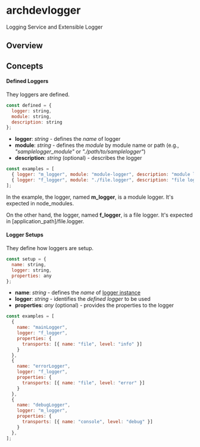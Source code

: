 # archdevlogger

Logging Service and Extensible Logger

## Overview

## Concepts

#### Defined Loggers

They loggers are defined.

```javascript
const defined = {
  logger: string,
  module: string,
  description: string
};
```

+ **logger**: _string_ - defines the _name_ of logger
+ **module**: _string_ - defines the _module_ by module name or path (e.g., _"samplelogger_module"_ or _"./path/to/samplelogger"_)
+ **description**: _string_ (optional) - describes the logger

```javascript
const examples = [
  { logger: "m_logger", module: "module-logger", description: "module logger" },
  { logger: "f_logger", module: "./file.logger", description: "file logger" },
];
```

In the example, the logger, named **m\_logger**, is a module logger. It's expected in node\_modules.

On the other hand, the logger, named **f\_logger**, is a file logger. It's expected in [application\_path]/file.logger.

#### Logger Setups

They define how loggers are setup.

```javascript
const setup = {
  name: string,
  logger: string,
  properties: any
};
```

+ **name**: _string_ - defines the _name_ of <u>logger instance</u>
+ **logger**: _string_ - identifies the _defined logger_ to be used
+ **properties**: _any_ (optional) - provides the properties to the logger

```javascript
const examples = [
  {
    name: "mainLogger",
    logger: "f_logger",
    properties: {
      transports: [{ name: "file", level: "info" }]
    }
  },
  {
    name: "errorLogger",
    logger: "f_logger",
    properties: {
      transports: [{ name: "file", level: "error" }]
    }
  },
  {
    name: "debugLogger",
    logger: "m_logger",
    properties: {
      transports: [{ name: "console", level: "debug" }]
    }
  },
];
```